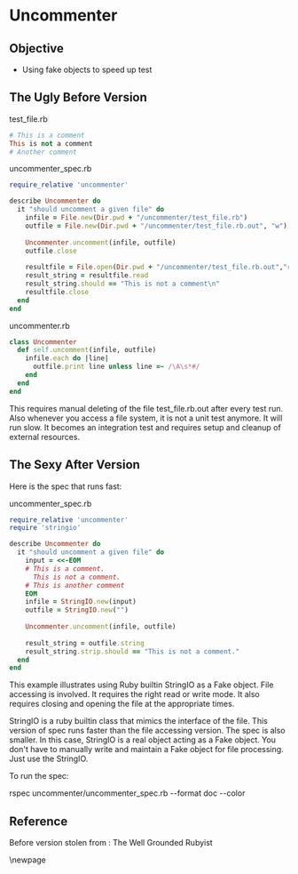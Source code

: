 # Uncommenter #

## Objective ##

- Using fake objects to speed up test

## The Ugly Before Version ##

test_file.rb

```ruby
# This is a comment
This is not a comment
# Another comment
```

uncommenter_spec.rb

```ruby
require_relative 'uncommenter'

describe Uncommenter do
  it "should uncomment a given file" do
    infile = File.new(Dir.pwd + "/uncommenter/test_file.rb")
    outfile = File.new(Dir.pwd + "/uncommenter/test_file.rb.out", "w")
    
    Uncommenter.uncomment(infile, outfile)
    outfile.close
    
    resultfile = File.open(Dir.pwd + "/uncommenter/test_file.rb.out","r")
    result_string = resultfile.read
    result_string.should == "This is not a comment\n"
    resultfile.close
  end
end
```

uncommenter.rb

```ruby
class Uncommenter
  def self.uncomment(infile, outfile)
    infile.each do |line|
      outfile.print line unless line =~ /\A\s*#/
    end
  end
end
```

This requires manual deleting of the file test_file.rb.out after every test run. Also whenever you access a file system, it is not a unit test anymore. It will run slow. It becomes an integration test and requires setup and cleanup of external resources. 

## The Sexy After Version ##

Here is the spec that runs fast:

uncommenter_spec.rb

```ruby
require_relative 'uncommenter'
require 'stringio'

describe Uncommenter do
  it "should uncomment a given file" do
    input = <<-EOM
    # This is a comment.
      This is not a comment.
    # This is another comment
    EOM
    infile = StringIO.new(input)
    outfile = StringIO.new("")
    
    Uncommenter.uncomment(infile, outfile)
    
    result_string = outfile.string
    result_string.strip.should == "This is not a comment."
  end
end
```

This example illustrates using Ruby builtin StringIO as a Fake object. File accessing is involved. It requires the right read or write mode. It also requires closing and opening the file at the appropriate times. 

StringIO is a ruby builtin class that mimics the interface of the file. This version of spec runs faster than the file accessing version. The spec is also smaller. In this case, StringIO is a real object acting as a Fake object. You don't have to manually write and maintain a Fake object for file processing. Just use the StringIO.

To run the spec:

rspec uncommenter/uncommenter_spec.rb --format doc --color

## Reference ##

Before version stolen from : The Well Grounded Rubyist

\newpage

